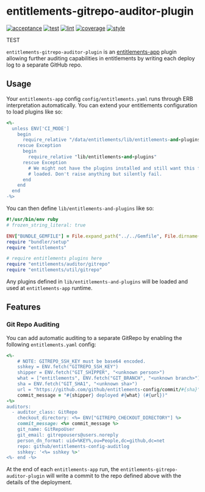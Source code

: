 # entitlements-gitrepo-auditor-plugin

[![acceptance](https://github.com/github/entitlements-gitrepo-auditor-plugin/actions/workflows/acceptance.yml/badge.svg)](https://github.com/github/entitlements-gitrepo-auditor-plugin/actions/workflows/acceptance.yml) [![test](https://github.com/github/entitlements-gitrepo-auditor-plugin/actions/workflows/test.yml/badge.svg)](https://github.com/github/entitlements-gitrepo-auditor-plugin/actions/workflows/test.yml) [![lint](https://github.com/github/entitlements-gitrepo-auditor-plugin/actions/workflows/lint.yml/badge.svg)](https://github.com/github/entitlements-gitrepo-auditor-plugin/actions/workflows/lint.yml) [![coverage](https://img.shields.io/badge/coverage-100%25-success)](https://img.shields.io/badge/coverage-100%25-success) [![style](https://img.shields.io/badge/code%20style-rubocop--github-blue)](https://github.com/github/rubocop-github)

TEST

`entitlements-gitrepo-auditor-plugin` is an [entitlements-app](https://github.com/github/entitlements-app) plugin allowing further auditing capabilities in entitlements by writing each deploy log to a separate GitHub repo.

## Usage

Your `entitlements-app` config `config/entitlements.yaml` runs through ERB interpretation automatically. You can extend your entitlements configuration to load plugins like so:

```ruby
<%-
  unless ENV['CI_MODE']
    begin
      require_relative "/data/entitlements/lib/entitlements-and-plugins"
    rescue Exception
      begin
        require_relative "lib/entitlements-and-plugins"
      rescue Exception
        # We might not have the plugins installed and still want this file to be
        # loaded. Don't raise anything but silently fail.
      end
    end
  end
-%>
```

You can then define `lib/entitlements-and-plugins` like so:

```ruby
#!/usr/bin/env ruby
# frozen_string_literal: true

ENV["BUNDLE_GEMFILE"] = File.expand_path("../../Gemfile", File.dirname(__FILE__))
require "bundler/setup"
require "entitlements"

# require entitlements plugins here
require "entitlements/auditor/gitrepo"
require "entitlements/util/gitrepo"
```

Any plugins defined in `lib/entitlements-and-plugins` will be loaded and used at `entitlements-app` runtime.

## Features

### Git Repo Auditing

You can add automatic auditing to a separate GitRepo by enabling the following `entitlements.yaml` config:

```ruby
<%-
    # NOTE: GITREPO_SSH_KEY must be base64 encoded.
    sshkey = ENV.fetch("GITREPO_SSH_KEY")
    shipper = ENV.fetch("GIT_SHIPPER", "<unknown person>")
    what = ["entitlements", ENV.fetch("GIT_BRANCH", "<unknown branch>")].join("/")
    sha = ENV.fetch("GIT_SHA1", "<unknown sha>")
    url = "https://github.com/github/entitlements-config/commit/#{sha}"
    commit_message = "#{shipper} deployed #{what} (#{url})"
-%>
auditors:
  - auditor_class: GitRepo
    checkout_directory: <%= ENV["GITREPO_CHECKOUT_DIRECTORY"] %>
    commit_message: <%= commit_message %>
    git_name: GitRepoUser
    git_email: gitrepousers@users.noreply
    person_dn_format: uid=%KEY%,ou=People,dc=github,dc=net
    repo: github/entitlements-config-auditlog
    sshkey: '<%= sshkey %>'
<%- end -%>
```

At the end of each `entitlements-app` run, the `entitlements-gitrepo-auditor-plugin` will write a commit to the repo defined above with the details of the deployment.
